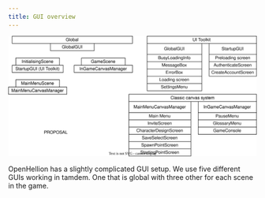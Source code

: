 ```yaml
---
title: GUI overview
---
```


![A diagram showing an overview of how the GUI works.](res/UISetup.drawio.svg)

OpenHellion has a slightly complicated GUI setup. We use five different GUIs working in tamdem. One that is global with three other for each scene in the game.
